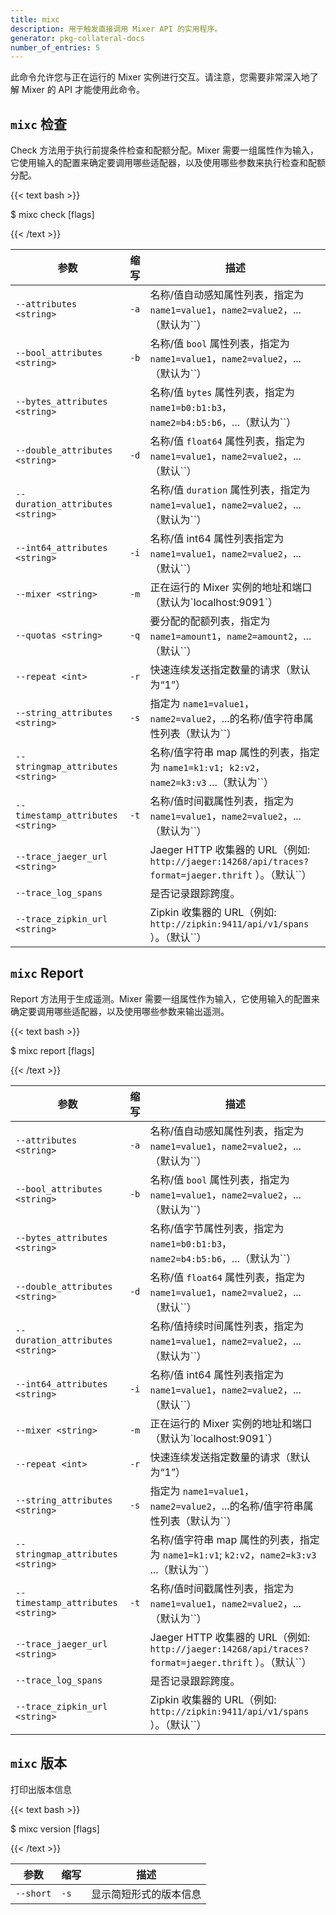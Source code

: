 ```yaml
---
title: mixc
description: 用于触发直接调用 Mixer API 的实用程序。
generator: pkg-collateral-docs
number_of_entries: 5
---
```


此命令允许您与正在运行的 Mixer 实例进行交互。请注意，您需要非常深入地了解 Mixer 的 API 才能使用此命令。

## `mixc` 检查

Check 方法用于执行前提条件检查和配额分配。Mixer 需要一组属性作为输入，它使用输入的配置来确定要调用哪些适配器，以及使用哪些参数来执行检查和配额分配。

{{< text bash >}}

$ mixc check [flags]

{{< /text >}}

| 参数 | 缩写 | 描述 |
| --- | --- | --- |
| `--attributes <string>` | `-a` | 名称/值自动感知属性列表，指定为 `name1=value1`，`name2=value2`，...（默认为\`\`） |
| `--bool_attributes <string>` | `-b` | 名称/值 `bool` 属性列表，指定为 `name1=value1`，`name2=value2`，...（默认为\`\`） |
| `--bytes_attributes <string>` |  | 名称/值 `bytes` 属性列表，指定为 `name1=b0:b1:b3`，`name2=b4:b5:b6`，...（默认为\`\`） |
| `--double_attributes <string>` | `-d` | 名称/值 `float64` 属性列表，指定为 `name1=value1`，`name2=value2`，...（默认\`\`） |
| `--duration_attributes <string>` |  | 名称/值 `duration` 属性列表，指定为 `name1=value1`，`name2=value2`，...（默认为\`\`） |
| `--int64_attributes <string>` | `-i` | 名称/值 int64 属性列表指定为 `name1=value1`，`name2=value2`，...（默认\`\`） |
| `--mixer <string>` | `-m` | 正在运行的 Mixer 实例的地址和端口（默认为\`localhost:9091\`） |
| `--quotas <string>` | `-q` | 要分配的配额列表，指定为 `name1=amount1`，`name2=amount2`，...（默认\`\`） |
| `--repeat <int>` | `-r` | 快速连续发送指定数量的请求（默认为“1”） |
| `--string_attributes <string>` | `-s` | 指定为 `name1=value1`，`name2=value2`，...的名称/值字符串属性列表（默认为\`\`） |
| `--stringmap_attributes <string>` |  | 名称/值字符串 map 属性的列表，指定为 `name1=k1:v1; k2:v2`，`name2=k3:v3` ...（默认为\`\`） |
| `--timestamp_attributes <string>` | `-t` | 名称/值时间戳属性列表，指定为 `name1=value1`，`name2=value2`，...（默认为\`\`） |
| `--trace_jaeger_url <string>` |  | Jaeger HTTP 收集器的 URL（例如: `http://jaeger:14268/api/traces?format=jaeger.thrift` ）。（默认\`\`） |
| `--trace_log_spans` |  | 是否记录跟踪跨度。|
| `--trace_zipkin_url <string>` |  | Zipkin 收集器的 URL（例如: `http://zipkin:9411/api/v1/spans` ）。（默认\`\`） |

## `mixc` Report

Report 方法用于生成遥测。Mixer 需要一组属性作为输入，它使用输入的配置来确定要调用哪些适配器，以及使用哪些参数来输出遥测。

{{< text bash >}}

$ mixc report [flags]

{{< /text >}}

| 参数 | 缩写 | 描述 |
| --- | --- | --- |
| `--attributes <string>` | `-a` | 名称/值自动感知属性列表，指定为 `name1=value1`，`name2=value2`，...（默认为\`\`） |
| `--bool_attributes <string>` | `-b` | 名称/值 `bool` 属性列表，指定为 `name1=value1`，`name2=value2`，...（默认为\`\`） |
| `--bytes_attributes <string>` |  | 名称/值字节属性列表，指定为 `name1=b0:b1:b3`，`name2=b4:b5:b6`，...（默认为\`\`） |
| `--double_attributes <string>` | `-d` | 名称/值 `float64` 属性列表，指定为 `name1=value1`，`name2=value2`，...（默认\`\`） |
| `--duration_attributes <string>` |  | 名称/值持续时间属性列表，指定为 `name1=value1`，`name2=value2`，...（默认为\`\`） |
| `--int64_attributes <string>` | `-i` | 名称/值 int64 属性列表指定为 `name1=value1`，`name2=value2`，...（默认\`\`） |
| `--mixer <string>` | `-m` | 正在运行的 Mixer 实例的地址和端口（默认为\`localhost:9091\`） |
| `--repeat <int>` | `-r` | 快速连续发送指定数量的请求（默认为“1”） |
| `--string_attributes <string>` | `-s` | 指定为 `name1=value1`，`name2=value2`，...的名称/值字符串属性列表（默认为\`\`） |
| `--stringmap_attributes <string>` |  | 名称/值字符串 map 属性的列表，指定为 `name1=k1:v1`; `k2:v2`，`name2=k3:v3` ...（默认为\`\`） |
| `--timestamp_attributes <string>` | `-t` | 名称/值时间戳属性列表，指定为 `name1=value1`，`name2=value2`，...（默认为\`\`） |
| `--trace_jaeger_url <string>` |  | Jaeger HTTP 收集器的 URL（例如: `http://jaeger:14268/api/traces?format=jaeger.thrift` ）。（默认\`\`） |
| `--trace_log_spans` |  | 是否记录跟踪跨度。|
| `--trace_zipkin_url <string>` |  | Zipkin 收集器的 URL（例如: `http://zipkin:9411/api/v1/spans` ）。（默认\`\`） |

## `mixc` 版本

打印出版本信息

{{< text bash >}}

$ mixc version [flags]

{{< /text >}}

| 参数 | 缩写 | 描述 |
| --- | --- | --- |
| `--short` | `-s` | 显示简短形式的版本信息 |
